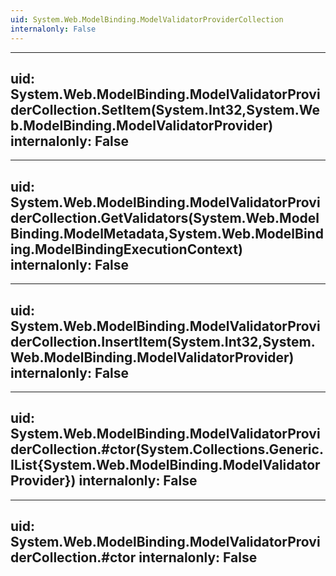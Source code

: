 ```yaml
---
uid: System.Web.ModelBinding.ModelValidatorProviderCollection
internalonly: False
---
```


---
uid: System.Web.ModelBinding.ModelValidatorProviderCollection.SetItem(System.Int32,System.Web.ModelBinding.ModelValidatorProvider)
internalonly: False
---

---
uid: System.Web.ModelBinding.ModelValidatorProviderCollection.GetValidators(System.Web.ModelBinding.ModelMetadata,System.Web.ModelBinding.ModelBindingExecutionContext)
internalonly: False
---

---
uid: System.Web.ModelBinding.ModelValidatorProviderCollection.InsertItem(System.Int32,System.Web.ModelBinding.ModelValidatorProvider)
internalonly: False
---

---
uid: System.Web.ModelBinding.ModelValidatorProviderCollection.#ctor(System.Collections.Generic.IList{System.Web.ModelBinding.ModelValidatorProvider})
internalonly: False
---

---
uid: System.Web.ModelBinding.ModelValidatorProviderCollection.#ctor
internalonly: False
---
